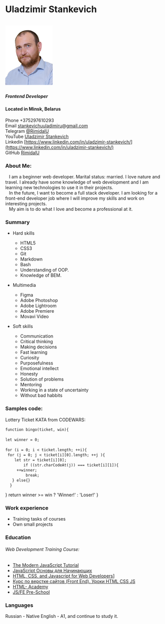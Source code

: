 # **Uladzimir Stankevich**     &nbsp;&nbsp;&nbsp;&nbsp;&nbsp;&nbsp;&nbsp;&nbsp;&nbsp;&nbsp;&nbsp;&nbsp;&nbsp;&nbsp;&nbsp;&nbsp;&nbsp;&nbsp;&nbsp;&nbsp;&nbsp;&nbsp;&nbsp;&nbsp;&nbsp;&nbsp;&nbsp;&nbsp;&nbsp;&nbsp;&nbsp;&nbsp;&nbsp;&nbsp;&nbsp;&nbsp;&nbsp;&nbsp;&nbsp;&nbsp;&nbsp;&nbsp;&nbsp;&nbsp;&nbsp;&nbsp;&nbsp;&nbsp;&nbsp;&nbsp;&nbsp;&nbsp;&nbsp;&nbsp;   ![Avatar](/img/Avatar_small_150.png)    

##### _Frontend Developer_   

#### Located in Minsk, Belarus
Phone +375297610293  
Email <stankevichuuladimiru@gmail.com>   
Telegram [@RimidalU](https://t-do.ru/@RimidalU)   
YouTube [Uladzimir Stankevich](https://www.youtube.com/channel/UClMzyfXt4laajxG0c6ilq_A)     
Linkedin [https://www.linkedin.com/in/uladzimir-stankevich/](https://www.linkedin.com/in/uladzimir-stankevich/)   
GitHub [RimidalU](https://github.com/RimidalU)

### About Me:  

&nbsp;&nbsp; I am a beginner web developer. Marital status: married. I love nature and travel. I already have some knowledge of web development and I am learning new technologies to use it in their projects.   
&nbsp;&nbsp; In the future, I want to become a full stack developer. I am looking for a front-end developer job where I will improve my skills and work on interesting projects.   
&nbsp;&nbsp; My aim is to do what I love and become a professional at it.

### Summary

* Hard skills
   * HTML5
   * CSS3
   * Git
   * Markdown
   * Bash
   * Understanding of OOP.
   * Knowledge of BEM.

* Multimedia
   * Figma
   * Adobe Photoshop
   * Adobe Lightroom
   * Adobe Premiere
   * Movavi Video

* Soft skills
   * Communication
   * Critical thinking
   * Making decisions
   * Fast learning
   * Curiosity
   * Purposefulness
   * Emotional intellect
   * Honesty
   * Solution of problems
   * Mentoring
   * Working in a state of uncertainty
   * Without bad habbits

### Samples code:

Lottery Ticket KATA from CODEWARS:
    
    function bingo(ticket, win){
      
    let winner = 0;
      
    for (i = 0; i < ticket.length; ++i){ 
     for (j = 0; j < ticket[i][0].length; ++j ){
        let str = ticket[i][0];
            if ((str.charCodeAt(j)) === ticket[i][1]){
         ++winner;
             break;
       } else{}
      }
  }
    return winner >= win ? 'Winner!' : 'Loser!'
}
    
### Work experience

* Training tasks of courses
* Own small projects

### Education

###### Web Development Training Course:
* [The Modern JavaScript Tutorial](https://learn.javascript.ru/)  
* [JavaScript Основы для Начинающих](https://www.youtube.com/watch?v=Bluxbh9CaQ0)
* [HTML, CSS, and Javascript for Web Developers](https://www.coursera.org/learn/html-css-javascript-for-web-developers)]
* [Курс по верстке сайтов (Front End). Уроки HTML CSS JS](https://www.youtube.com/watch?v=z3GS5oYGq5U&list=PLM6XATa8CAG4F9nAIYNS5oAiPotxwLFIr)
* [HTML- Academy](https://htmlacademy.ru/profile/id1770391)
* [JS/FE Pre-School](https://rs.school/js-stage0/)

### Languages

Russian - Native 
English - A1, and continue to study it.